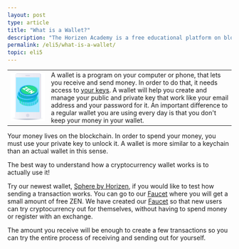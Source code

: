 ```yaml
---
layout: post
type: article
title: "What is a Wallet?"
description: "The Horizen Academy is a free educational platform on blockchain technology, cryptocurrency, and privacy. In this article, you learn about cryptocurrency wallets in a simple, understandable way."
permalink: /eli5/what-is-a-wallet/
topic: eli5
---
```


<table class="table lead">
    <tr>
        <td class="icon"><img src="/assets/post_files/eli5/what-is-a-wallet/Wallet-2.jpg" alt="Wallet"></td>
        <td>
            A wallet is a program on your computer or phone, that lets you receive and send money. In order to do that, it needs access to <a href="{{ site.baseurl }}{% post_url /eli5/2000-01-10-what-is-public-key-cryptography %}">your keys</a>. A wallet will help you create and manage your public and private key that work like your email address and your password for it. An important difference to a regular wallet you are using every day is that you don't keep your money in your wallet.
        </td>
    </tr>
</table> 


Your money lives on the blockchain. In order to spend your money, you must use your private key to unlock it. A wallet is more similar to a keychain than an actual wallet in this sense.

The best way to understand how a cryptocurrency wallet works is to actually use it!

Try our newest wallet, [Sphere by Horizen](https://www.horizen.global/wallets/), if you would like to test how sending a transaction works. You can go to our [Faucet](https://getzen.cash/) where you will get a small amount of free ZEN. We have created our [Faucet](https://getzen.cash/) so that new users can try cryptocurrency out for themselves, without having to spend money or register with an exchange.

The amount you receive will be enough to create a few transactions so you can try the entire process of receiving and sending out for yourself.
